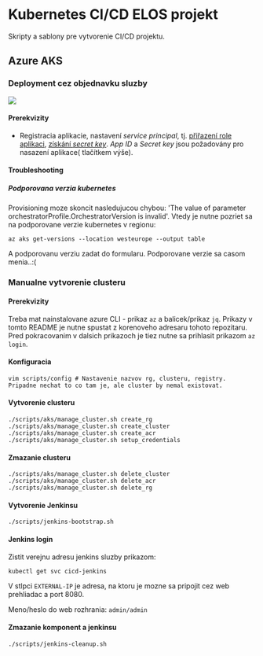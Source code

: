 # Kubernetes CI/CD ELOS projekt

Skripty a sablony pre vytvorenie CI/CD projektu.

## Azure AKS

### Deployment cez objednavku sluzby

<a href="https://portal.azure.com/#create/Microsoft.Template/uri/https%3A%2F%2Fraw.githubusercontent.com%2FHuge%2Fkubernetes-cicd%2Fmaster%2Fazure%2Fazuredeploy.json" target="_blank">
    <img src="http://azuredeploy.net/deploybutton.png"/>
</a>
<!–– Here was Visualize, see parent, if it is needed ––>

#### Prerekvizity

* Registracia aplikacie, nastavení *service principal*, tj. [přiřazení role aplikaci](https://docs.microsoft.com/en-us/azure/active-directory/develop/howto-create-service-principal-portal#assign-the-application-to-a-role), [získání *secret key*](https://docs.microsoft.com/en-us/azure/active-directory/develop/howto-create-service-principal-portal#create-a-new-application-secret). 
*App ID* a *Secret key* jsou požadovány pro nasazení aplikace( tlačítkem výše).

#### Troubleshooting

##### Podporovana verzia kubernetes

Provisioning moze skoncit nasledujucou chybou: 'The value of parameter orchestratorProfile.OrchestratorVersion is invalid'. Vtedy je nutne pozriet sa na podporovane verzie kubernetes v regionu:

```
az aks get-versions --location westeurope --output table
```

A podporovanu verziu zadat do formularu. Podporovane verzie sa casom menia..:(

### Manualne vytvorenie clusteru

#### Prerekvizity

Treba mat nainstalovane azure CLI - prikaz `az` a balicek/prikaz `jq`.
Prikazy v tomto README je nutne spustat z korenoveho adresaru tohoto repozitaru.
Pred pokracovanim v dalsich prikazoch je tiez nutne sa prihlasit prikazom `az login`.

#### Konfiguracia

```
vim scripts/config # Nastavenie nazvov rg, clusteru, registry. Pripadne nechat to co tam je, ale cluster by nemal existovat.
```

#### Vytvorenie clusteru

```
./scripts/aks/manage_cluster.sh create_rg
./scripts/aks/manage_cluster.sh create_cluster
./scripts/aks/manage_cluster.sh create_acr
./scripts/aks/manage_cluster.sh setup_credentials
```

#### Zmazanie clusteru

```
./scripts/aks/manage_cluster.sh delete_cluster
./scripts/aks/manage_cluster.sh delete_acr
./scripts/aks/manage_cluster.sh delete_rg
```

#### Vytvorenie Jenkinsu

```
./scripts/jenkins-bootstrap.sh
```

#### Jenkins login

Zistit verejnu adresu jenkins sluzby prikazom:

```
kubectl get svc cicd-jenkins
```

V stlpci `EXTERNAL-IP` je adresa, na ktoru je mozne sa pripojit cez web prehliadac a port 8080.

Meno/heslo do web rozhrania: `admin/admin`

#### Zmazanie komponent a jenkinsu

```
./scripts/jenkins-cleanup.sh
```
